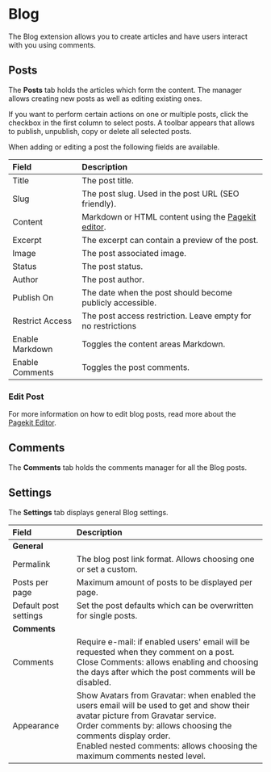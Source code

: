 # Blog

The Blog extension allows you to create articles and have users interact with you using comments.

## Posts

The **Posts** tab holds the articles which form the content. The manager allows creating new posts as well as editing existing ones.

If you want to perform certain actions on one or multiple posts, click the checkbox in the first column to select posts. A toolbar appears that allows to publish, unpublish, copy or delete all selected posts.

When adding or editing a post the following fields are available.

Field           | Description
:-------------- | :-----------------------------------------------------------------------------------------------------------------------------------
Title           | The post title.
Slug            | The post slug. Used in the post URL (SEO friendly).
Content         | Markdown or HTML content using the [Pagekit editor](editor.md).
Excerpt         | The excerpt can contain a preview of the post.
Image           | The post associated image.
Status          | The post status.
Author          | The post author.
Publish On      | The date when the post should become publicly accessible.
Restrict Access | The post access restriction. Leave empty for no restrictions
Enable Markdown | Toggles the content areas Markdown.
Enable Comments | Toggles the post comments.

### Edit Post

For more information on how to edit blog posts, read more about the [Pagekit Editor](editor.md).

## Comments
The **Comments** tab holds the comments manager for all the Blog posts.

## Settings
The **Settings** tab displays general Blog settings.

Field                 | Description
:-------------------- | :-----------------------------------------------------------------------------------------------------------------------------------------------------------------------------------------------------------------------------------------------------------------------------------------
**General**           |
Permalink             | The blog post link format. Allows choosing one or set a custom.
Posts per page        | Maximum amount of posts to be displayed per page.
Default post settings | Set the post defaults which can be overwritten for single posts.
**Comments**          |
Comments              | Require e-mail: if enabled users' email will be requested when they comment on a post. <br /> Close Comments: allows enabling and choosing the days after which the post comments will be disabled.
Appearance            | Show Avatars from Gravatar: when enabled the users email will be used to get and show their avatar picture from Gravatar service. <br /> Order comments by: allows choosing the comments display order. <br /> Enabled nested comments: allows choosing the maximum comments nested level.
